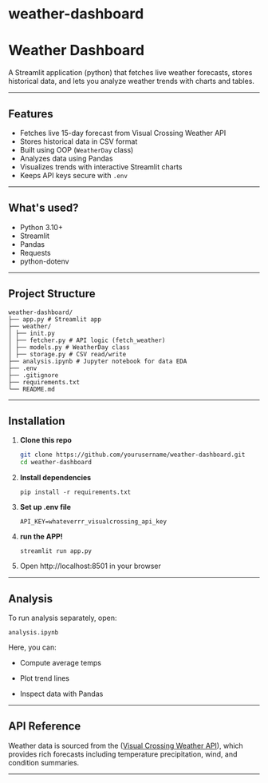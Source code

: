 # weather-dashboard

# Weather Dashboard

A Streamlit application (python) that fetches live weather forecasts, stores historical data, and lets you analyze weather trends with charts and tables.

---

## Features

- Fetches live 15-day forecast from Visual Crossing Weather API
- Stores historical data in CSV format
- Built using OOP (`WeatherDay` class)
- Analyzes data using Pandas
- Visualizes trends with interactive Streamlit charts
- Keeps API keys secure with `.env`

---

## What's used?

- Python 3.10+
- Streamlit
- Pandas
- Requests
- python-dotenv

---

## Project Structure
```
weather-dashboard/
├── app.py # Streamlit app
├── weather/
│ ├── init.py
│ ├── fetcher.py # API logic (fetch_weather)
│ ├── models.py # WeatherDay class
│ ├── storage.py # CSV read/write
├── analysis.ipynb # Jupyter notebook for data EDA
├── .env
├── .gitignore
├── requirements.txt
└── README.md
```


---

## Installation

1. **Clone this repo**  
   ```bash
   git clone https://github.com/yourusername/weather-dashboard.git
   cd weather-dashboard
   ```
2. **Install dependencies**
    ```
    pip install -r requirements.txt
    ```
3. **Set up .env file**
    ```
    API_KEY=whateverrr_visualcrossing_api_key
    ```
4. **run the APP!**
    ```
    streamlit run app.py
    ```
5. Open http://localhost:8501 in your browser


---

## Analysis
To run analysis separately, open:
```
analysis.ipynb
```
Here, you can:

- Compute average temps

- Plot trend lines

- Inspect data with Pandas

---

## API Reference
Weather data is sourced from the ([Visual Crossing Weather API](https://www.visualcrossing.com/weather-query-builder/)), which provides rich forecasts including temperature precipitation, wind, and condition summaries.

---